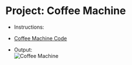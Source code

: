 # Project: Coffee Machine
- Instructions:<br>

- [Coffee Machine Code](coffee_machine.py)

- Output:<br>
![Coffee Machine](../assets/img/15_project.png)
